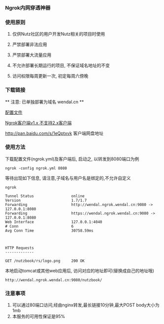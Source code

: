 ### Ngrok内网穿透神器

### 使用原则

1. 仅供Nutz社区的用户开发Nutz相关的项目时使用

2. 严禁部署非法应用

3. 严禁部署大流量应用

4. 不允许部署长期运行的项目, 不保证域名地址的不变

5. 访问权限每周更新一次, 初定每周六傍晚

### 下载链接

** 注意: 已单独部署为域名 wendal.cn **

[配置文件](/ngrok/config/download)

[Ngrok客户端v1.x 不支持2.x客户端](https://ngrok.com/download/1)

http://pan.baidu.com/s/1eQptxvk 客户端网盘地址

### 使用方法

下载配置文件(ngrok.yml)及客户端后, 启动之, 以转发到8080端口为例

```
ngrok -config ngrok.yml 8080
```

等待出现如下信息, 请注意,子域名与用户名是绑定的,不允许自定义

```
ngrok

Tunnel Status                 online
Version                       1.7/1.7
Forwarding                    http://wendal.ngrok.wendal.cn:9080 -> 127.0.0.1:8080
Forwarding                    https://wendal.ngrok.wendal.cn:9080 -> 127.0.0.1:8080
Web Interface                 127.0.0.1:4040
# Conn                        6
Avg Conn Time                 30758.59ms



HTTP Requests
-------------

GET /nutzbook/rs/logo.png     200 OK
```

本地启动tomcat或其他web应用后, 访问对应的地址即可(替换成自己的地址哦)

```
http://wendal.ngrok.wendal.cn:9080/nutzbook/
```

### 注意事项

1. 可以通过80端口访问,经由nginx转发,最长链接10分钟,最大POST body大小为1mb
2. 本服务的可用性保证是95%
